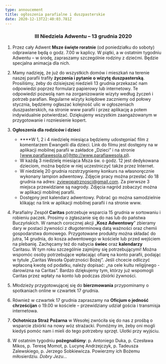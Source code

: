 ```yaml
---
type: annoucement
title: ogłoszenia parafialne i duszpasterskie
date: 2020-12-13T22:40:03.781Z
---
```

<!--StartFragment-->

<h3 style="text-align:center;">III Niedziela Adwentu – 13 grudnia 2020</h3>

1. Przez cały Adwent **Msze święte roratnie** (od poniedziałku do soboty) odprawiane będą o godz. 7.00 w kaplicy. W piątki, a w ostatnim tygodniu Adwentu – w środę, zapraszamy szczególnie rodziny z dziećmi. Będzie specjalna animacja dla nich.
2. Mamy nadzieję, że już do wszystkich domów i mieszkań na terenie naszej parafii trafiły **życzenia i pytanie o wizytę duszpasterską**. Prosiliśmy, żeby do dzisiejszej niedzieli 13 grudnia przekazać nam odpowiedzi poprzez formularz papierowy lub internetowy. Te odpowiedzi pozwolą nam na zorganizowanie wizyty według życzeń i potrzeb parafian. Regularne wizyty kolędowe zaczniemy od połowy stycznia, będziemy ogłaszać kolejność ulic w ogłoszeniach duszpasterskich, na stronie www parafii i przez aplikację a potem indywidualnie potwierdzać. Dziękujemy wszystkim zaangażowanym w przygotowanie i rozniesienie kopert.
3. **Ogłoszenia dla rodziców i dzieci**

   * **​**W 1, 2 i 4 niedzielę miesiąca będziemy udostępniać film z komentarzem Ewangelii dla dzieci. Link do filmu jest dostępny na w aplikacji mobilnej parafii w zakładce „Dzieci” i na stronie [www.parafiawesola.pl](http://www.parafiawesola.pl).
   * W każdą 3 niedzielę miesiąca Msza św. o godz. 12 jest dedykowana dzieciom, można będzie w niej uczestniczyć także przez Internet.
   * W niedzielę 20 grudnia rozstrzygniemy konkurs na własnoręcznie wykonany lampion adwentowy. Zdjęcie pracy można przesłać do 18 grudnia na adres: [zyjewopatrznosci@gmail.com](mailto:zyjewopatrznosci@gmail.com). Za pierwsze 3 miejsca przewidziane są nagrody. Zdjęcia nagród zobaczyć można w aplikacji mobilnej parafii.
   * Dostępny jest kalendarz adwentowy. Pobrać go można samodzielnie klikając na link w aplikacji mobilnej parafii i na stronie www.
4. Parafialny Zespół **Caritas** potrzebuje wsparcia 15 grudnia w sortowaniu i robieniu paczek. Prosimy o zgłaszanie się do nas lub do państwa Buczyńskich. W ramach corocznej akcji „**Kosz Adwentowy**” zbieramy dary w postaci żywności z długoterminową datą ważności oraz chemii gospodarstwa domowego. Przygotowane produkty można składać do jutra, 14 grudnia, do kosza adwentowego w kościele lub przed wejściem na plebanię. Zachęcamy też do nabycia **świec** oraz **kalendarzy** Caritasu. W tym roku szczególnie zajmijmy się potrzebującymi! Można wspomóc osoby potrzebujące wpłacając ofiarę na konto parafii, podając w tytule „Caritas Wesoła Opatrzności Bożej”. Jeśli chcecie odliczyć wpłaconą kwotę od podatku, należy dopisać: „na cele kultu religijnego - darowizna na Caritas”. Bardzo dziękujemy tym, którzy już wspomogli Caritas przez wpłaty na konto lub podczas zbiórki żywności.
5. Młodzieży przygotowującej się do **bierzmowania** przypominamy o spotkaniach online w czwartek 17 grudnia.
6. Również w czwartek 17 grudnia zapraszamy na **Oficjum o jedność** **chrześcijan** o 19.00 w kościele – przewidziany udział gościa i transmisja internetowa.
7. **Ochotnicza Straż Pożarna** w Wesołej zwróciła się do nas z prośbą o wsparcie zbiórki na nowy wóz strażacki. Pomóżmy im, żeby oni mogli kiedyś pomóc nam i mieli do tego potrzebny sprzęt. Ulotki przy wyjściu.
8. W ostatnim tygodniu **pożegnaliśmy**: p. Antoniego Duka, p. Czesława Mikos, p. Teresę Momot, p. Lucynę Andrzejczyk, p. Tadeusza Zalewskiego, p. Jerzego Sobkiewicza. Powierzmy ich Bożemu miłosierdziu. *Dobry Jezu…*

<!--EndFragment-->